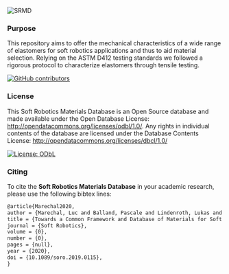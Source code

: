![SRMD](https://user-images.githubusercontent.com/36209435/72664756-f5b6d600-3a01-11ea-88b2-a3f3e46fe9f6.png)


### Purpose

This repository aims to offer the mechanical characteristics of a wide range of elastomers for soft robotics
applications and thus to aid material selection. Relying on the ASTM D412 testing standards we followed a rigorous protocol to characterize elastomers through tensile testing.

[![GitHub contributors](https://img.shields.io/github/contributors/Naereen/StrapDown.js.svg)](https://github.com/LucMarechal/Soft-Robotics-Materials-Database/graphs/contributors)

### License

This Soft Robotics Materials Database is an Open Source database and made available under the Open Database License: http://opendatacommons.org/licenses/odbl/1.0/. Any rights in individual contents of the database are licensed under the Database Contents License: http://opendatacommons.org/licenses/dbcl/1.0/

[![License: ODbL](https://img.shields.io/badge/License-ODbL-brightgreen.svg)](https://opendatacommons.org/licenses/odbl/)


### Citing

To cite the **Soft Robotics Materials Database** in your academic research, please use the following bibtex lines:

```tex
@article{Marechal2020,
author = {Marechal, Luc and Balland, Pascale and Lindenroth, Lukas and Petrou, Fotis and Kontovounisios, Christos and Bello, Fernando},
title = {Towards a Common Framework and Database of Materials for Soft Robotics},
journal = {Soft Robotics},
volume = {0},
number = {0},
pages = {null},
year = {2020},
doi = {10.1089/soro.2019.0115},
}
```
